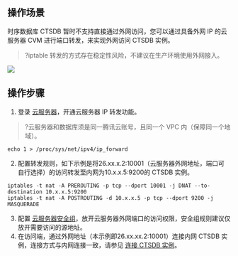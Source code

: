 ## 操作场景
时序数据库 CTSDB 暂时不支持直接通过外网访问，您可以通过具备外网 IP 的云服务器 CVM 进行端口转发，来实现外网访问 CTSDB 实例。

>?iptable 转发的方式存在稳定性风险，不建议在生产环境使用外网接入。

![](https://qcloudimg.tencent-cloud.cn/raw/43bf0598883beb43f13ae6d87aa1b458.png)

## 操作步骤
1. 登录 [云服务器](https://cloud.tencent.com/document/product/213/5436)，开通云服务器 IP 转发功能。
>?云服务器和数据库须是同一腾讯云账号，且同一个 VPC 内（保障同一个地域）。
>
```
echo 1 > /proc/sys/net/ipv4/ip_forward
```
2. 配置转发规则，如下示例是将26.xx.x.2:10001（云服务器外网地址，端口可自行选择）的访问转发至内网为10.x.x.5:9200的 CTSDB 实例。
```
iptables -t nat -A PREROUTING -p tcp --dport 10001 -j DNAT --to-destination 10.x.x.5:9200
iptables -t nat -A POSTROUTING -d 10.x.x.5 -p tcp --dport 9200 -j MASQUERADE
```
3. 配置 [云服务器安全组](https://cloud.tencent.com/document/product/213/39740)，放开云服务器外网端口的访问权限，安全组规则建议仅放开需要访问的源地址。
4. 在访问端，通过外网地址（本示例即26.xx.xx.2:10001）连接内网 CTSDB 实例，连接方式与内网连接一致，请参见 [连接 CTSDB 实例](https://cloud.tencent.com/document/product/652/13538)。
